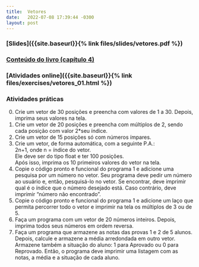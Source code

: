 ```yaml
---
title:  Vetores
date:   2022-07-08 17:39:44 -0300
layout: post
---
```


### [Slides]({{site.baseurl}}{% link files/slides/vetores.pdf %})

### [Conteúdo do livro (capítulo 4)](https://drive.google.com/file/d/12pJXzerYzzJrkV_CLCAUX0K6ucX7EI51/view?usp=sharing)

### [Atividades online]({{site.baseurl}}{% link files/exercises/vetores_01.html %})

### Atividades práticas
0. Crie um vetor de 30 posições e preencha com valores de 1 a 30. Depois, imprima seus valores na tela.
1. Crie um vetor de 20 posições e preencha com múltiplos de 2, sendo cada posição com valor 2\*seu índice.
2. Crie um vetor de 15 posições só com números ímpares.
4. Crie um vetor, de forma automática, com a seguinte P.A.:<br>
		2n+1, onde n = índice do vetor.<br>
	Ele deve ser do tipo float e ter 100 posições.<br>
	Após isso, imprima os 10 primeiros valores do vetor na tela.<br>
5. Copie o código pronto e funcional do programa 1 e adicione uma pesquisa por um número no vetor. Seu programa deve pedir um número ao usuário e, então, pesquisá-lo no vetor. Se encontrar, deve imprimir qual é o índice que o número desejado está. Caso contrário, deve imprimir “número não encontrado”.
6. Copie o código pronto e funcional do programa 1 e adicione um laço que permita percorrer todo o vetor e imprimir na tela os múltiplos de 3 ou de 5.
7. Faça um programa com um vetor de 20 números inteiros. Depois, imprima todos seus números em ordem reversa.
8. Faça um programa que armazene as notas das provas 1 e 2 de 5 alunos.
	Depois, calcule e armazene a média arredondada em outro vetor.
	Armazene também a situação do aluno: 1 para Aprovado ou 0 para Reprovado.
	Então, o programa deve imprimir uma listagem com as notas, a média e a situação de cada aluno.

